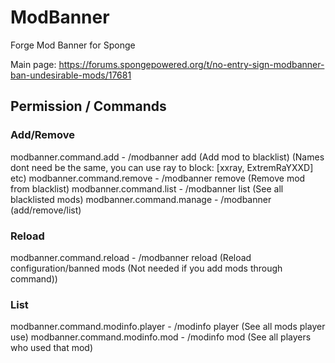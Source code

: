 # ModBanner
Forge Mod Banner for Sponge

Main page: https://forums.spongepowered.org/t/no-entry-sign-modbanner-ban-undesirable-mods/17681

## Permission / Commands

### Add/Remove
modbanner.command.add - /modbanner add <mod> (Add mod to blacklist) (Names dont need be the same, you can use ray to block: [xxray, ExtremRaYXXD] etc)
modbanner.command.remove - /modbanner remove <mod> (Remove mod from blacklist)
modbanner.command.list - /modbanner list (See all blacklisted mods)
modbanner.command.manage - /modbanner (add/remove/list)

### Reload
modbanner.command.reload - /modbanner reload (Reload configuration/banned mods (Not needed if you add mods through command))

### List
modbanner.command.modinfo.player - /modinfo player <player> (See all mods player use)
modbanner.command.modinfo.mod - /modinfo mod <mod> (See all players who used that mod)